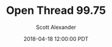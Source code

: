 ---
layout: podcast
title: "Open Thread 99.75"
author: Scott Alexander
description: https://slatestarcodex.com/2018/04/18/open-thread-99-75/
date: 2018-04-18 12:00:00 PDT
length: 76805
duration: 19
guid: open-thread-99-75
---